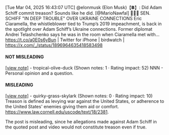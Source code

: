 [Tue Mar 04, 2025 16:43:07 UTC] @elonmusk (Elon Musk)【𝗕】: Did Adam Schiff commit treason? Sounds like he did. [@MarioNawfal] 🚨🇺🇸 SEN. SCHIFF "IN DEEP TROUBLE" OVER UKRAINE CONNECTIONS Eric Ciaramella, the whistleblower tied to Trump’s 2019 impeachment, is back in the spotlight over Adam Schiff’s Ukraine connections. Former diplomat Andrei Telashchenko says he was in the room when Ciaramella met with… https://t.co/a0E0s6yBun | Twitter for iPhone | birdwatch | https://x.com/_/status/1896964635418583498

#### NOT MISLEADING

[[view note]](https://x.com/i/birdwatch/n/1896988567559155715) - tropical-olive-duck (Shown notes: 1 · Rating impact: 52)
NNN - Personal opinion and a question.

#### MISLEADING

[[view note]](https://x.com/i/birdwatch/n/1896983465377378761) - quirky-grass-skylark (Shown notes: 0 · Rating impact: 10)
Treason is defined as levying war against the United States, or adherence to the United States' enemies giving them aid or comfort. https://www.law.cornell.edu/uscode/text/18/2381. 

The post is misleading, since he allegations made against Adam Schiff in the quoted post and video would not constitute treason even if true.
